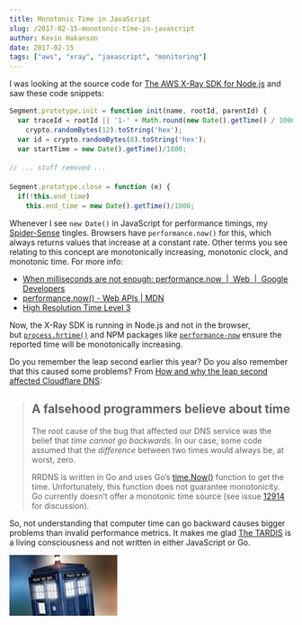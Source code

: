 ```yaml
---
title: Monotonic Time in JavaScript
slug: /2017-02-15-monotonic-time-in-javascript
author: Kevin Hakanson
date: 2017-02-15
tags: ["aws", "xray", "javascript", "monitoring"]
---
```

I was looking at the source code for [The AWS X-Ray SDK for Node.js](http://docs.aws.amazon.com/xray/latest/devguide/xray-sdk-nodejs.html) and saw these code snippets:

```javascript
Segment.prototype.init = function init(name, rootId, parentId) {  
  var traceId = rootId || '1-' + Math.round(new Date().getTime() / 1000).toString(16) + '-' +
    crypto.randomBytes(12).toString('hex');
  var id = crypto.randomBytes(8).toString('hex');
  var startTime = new Date().getTime()/1000;

// ... stuff removed ...

Segment.prototype.close = function (e) {
  if(!this.end_time)
    this.end_time = new Date().getTime()/1000;
```

Whenever I see `new Date()` in JavaScript for performance timings, my [Spider-Sense](http://marvelanimated.wikia.com/wiki/Spider-Sense) tingles. Browsers have `performance.now()` for this, which always returns values that increase at a constant rate. Other terms you see relating to this concept are monotonically increasing, monotonic clock, and monotonic time. For more info:

* [When milliseconds are not enough: performance.now  |  Web  |  Google Developers](https://developers.google.com/web/updates/2012/08/When-milliseconds-are-not-enough-performance-now) 
* [performance.now() - Web APIs | MDN](https://developer.mozilla.org/en-US/docs/Web/API/Performance/now) 
* [High Resolution Time Level 3](http://w3c.github.io/hr-time/) 

Now, the X-Ray SDK is running in Node.js and not in the browser, but [`process.hrtime()`](https://nodejs.org/api/process.html#process_process_hrtime_time) and NPM packages like [`performance-now`](https://www.npmjs.com/package/performance-now) ensure the reported time will be monotonically increasing.

Do you remember the leap second earlier this year? Do you also remember that this caused some problems? From [How and why the leap second affected Cloudflare DNS](https://blog.cloudflare.com/how-and-why-the-leap-second-affected-cloudflare-dns/):

> ## A falsehood programmers believe about time
> The root cause of the bug that affected our DNS service was the belief that _time cannot go backwards_. In our case, some code assumed that the _difference_ between two times would always be, at worst, zero.
>
> RRDNS is written in Go and uses Go’s [time.Now()](https://golang.org/pkg/time/#Now) function to get the time. Unfortunately, this function does not guarantee monotonicity. Go currently doesn’t offer a monotonic time source (see issue [12914](https://github.com/golang/go/issues/12914) for discussion).

So, not understanding that computer time can go backward causes bigger problems than invalid performance metrics. It makes me glad [The TARDIS](http://www.bbc.co.uk/programmes/profiles/5Dp7g7b0dSVhD2TM1xNlf7c/the-tardis) is a living consciousness and not written in either JavaScript or Go.

[![TARDIS](images/pastedImage_1.jpg)](images/pastedImage_1.jpg)